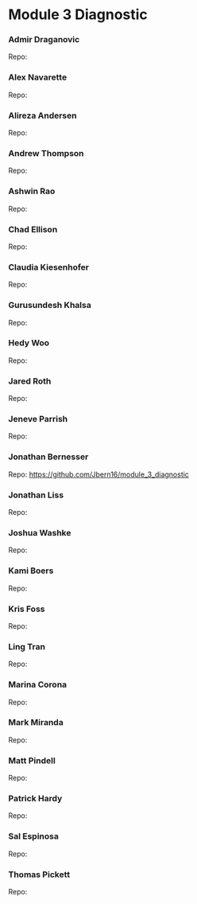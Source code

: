 # Module 3 Diagnostic

### Admir Draganovic
  Repo: 

### Alex Navarette
  Repo: 

### Alireza Andersen
  Repo: 

### Andrew Thompson
  Repo: 

### Ashwin Rao
  Repo: 

### Chad Ellison
  Repo: 

### Claudia Kiesenhofer
  Repo: 

### Gurusundesh Khalsa
  Repo: 

### Hedy Woo
  Repo: 

### Jared Roth
  Repo: 

### Jeneve Parrish
  Repo: 

### Jonathan Bernesser
  Repo: https://github.com/Jbern16/module_3_diagnostic

### Jonathan Liss
  Repo: 

### Joshua Washke
  Repo: 

### Kami Boers
  Repo: 

### Kris Foss
  Repo: 

### Ling Tran
  Repo: 

### Marina Corona
  Repo: 

### Mark Miranda
  Repo: 

### Matt Pindell
  Repo: 

### Patrick Hardy
  Repo: 

### Sal Espinosa
  Repo: 

### Thomas Pickett
  Repo: 

